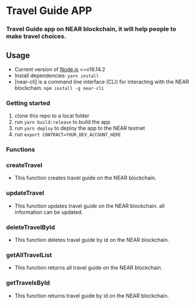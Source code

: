 # Travel Guide APP

### Travel Guide app on NEAR blockchain, it will help people to make travel choices.

## Usage

- Current version of [Node.js](https://nodejs.org/) <=v16.14.2
- Install dependencies: `yarn install`
- [near-cli] is a command line interface (CLI) for interacting with the NEAR blockchain. 
```npm install -g near-cli``` 

### Getting started

1. clone this repo to a local folder
2. run `yarn build:release` to build the app
3. run `yarn deploy` to deploy the app to the NEAR testnet
4. run `export CONTRACT=YOUR_DEV_ACCOUNT_HERE` 

### Functions

### **createTravel**<br>

* This function creates travel guide on the NEAR blockchain.

### **updateTravel**<br>

* This function updates travel guide on the NEAR blockchain. all information can be updated.

### **deleteTravelById**<br>

* This function deletes travel guide by id on the NEAR blockchain.


### **getAllTravelList**<br>

* This function returns all travel guide on the NEAR blockchain.

### **getTravelsById**<br>

* This function returns travel guide by id on the NEAR blockchain.

